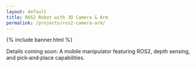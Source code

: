 ```yaml
---
layout: default
title: ROS2 Robot with 3D Camera & Arm
permalink: /projects/ros2-camera-arm/
---
```


{% include banner.html %}

<p>Details coming soon: A mobile manipulator featuring ROS2, depth sensing, and pick‑and‑place capabilities.</p>
